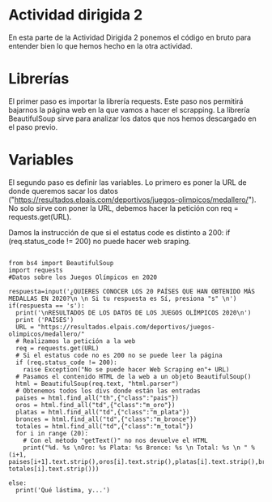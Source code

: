 # Actividad dirigida 2

En esta parte de la Actividad Dirigida 2 ponemos el código en bruto para entender bien lo que hemos hecho en la otra actividad.  

# Librerías
El primer paso es importar la librería requests. Este paso nos permitirá bajarnos la página web en la que vamos a hacer el scrapping. La librería BeautifulSoup sirve para analizar los datos que nos hemos descargado en el paso previo. 

# Variables
El segundo paso es definir las variables. Lo primero es poner la URL de donde queremos sacar los datos ("https://resultados.elpais.com/deportivos/juegos-olimpicos/medallero/"). No solo sirve con poner la URL, debemos hacer la petición con req = requests.get(URL). 

Damos la instrucción de que si el estatus code es distinto a 200:  if (req.status_code != 200) no puede hacer web sraping. 

```

from bs4 import BeautifulSoup
import requests
#Datos sobre los Juegos Olímpicos en 2020

respuesta=input('¿QUIERES CONOCER LOS 20 PAÍSES QUE HAN OBTENIDO MÁS MEDALLAS EN 2020?\n \n Si tu respuesta es Sí, presiona "s" \n')
if(respuesta == 's'):
  print('\nRESULTADOS DE LOS DATOS DE LOS JUEGOS OLÍMPICOS 2020\n')
  print ('PAÍSES')
  URL = "https://resultados.elpais.com/deportivos/juegos-olimpicos/medallero/"
  # Realizamos la petición a la web
  req = requests.get(URL)
  # Si el estatus code no es 200 no se puede leer la página
  if (req.status_code != 200):
    raise Exception("No se puede hacer Web Scraping en"+ URL)
  # Pasamos el contenido HTML de la web a un objeto BeautifulSoup()
  html = BeautifulSoup(req.text, "html.parser")
  # Obtenemos todos los divs donde están las entradas
  paises = html.find_all("th",{"class":"pais"})
  oros = html.find_all("td",{"class":"m_oro"})
  platas = html.find_all("td",{"class":"m_plata"})
  bronces = html.find_all("td",{"class":"m_bronce"})
  totales = html.find_all("td",{"class":"m_total"})
  for i in range (20):
    # Con el método "getText()" no nos devuelve el HTML
    print("%d. %s \nOro: %s Plata: %s Bronce: %s \n Total: %s \n " % (i+1, paises[i+1].text.strip(),oros[i].text.strip(),platas[i].text.strip(),bronces[i].text.strip(), totales[i].text.strip()))

else:
  print('Qué lástima, y...')
```
